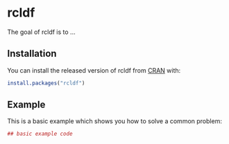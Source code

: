 # rcldf

The goal of rcldf is to ...

## Installation

You can install the released version of rcldf from [CRAN](https://CRAN.R-project.org) with:

``` r
install.packages("rcldf")
```

## Example

This is a basic example which shows you how to solve a common problem:

``` r
## basic example code
```

